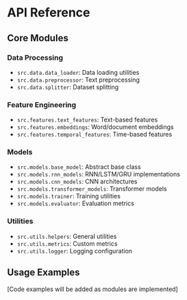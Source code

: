 # API Reference

## Core Modules

### Data Processing
- `src.data.data_loader`: Data loading utilities
- `src.data.preprocessor`: Text preprocessing
- `src.data.splitter`: Dataset splitting

### Feature Engineering  
- `src.features.text_features`: Text-based features
- `src.features.embeddings`: Word/document embeddings
- `src.features.temporal_features`: Time-based features

### Models
- `src.models.base_model`: Abstract base class
- `src.models.rnn_models`: RNN/LSTM/GRU implementations
- `src.models.cnn_models`: CNN architectures
- `src.models.transformer_models`: Transformer models
- `src.models.trainer`: Training utilities
- `src.models.evaluator`: Evaluation metrics

### Utilities
- `src.utils.helpers`: General utilities
- `src.utils.metrics`: Custom metrics
- `src.utils.logger`: Logging configuration

## Usage Examples

[Code examples will be added as modules are implemented]